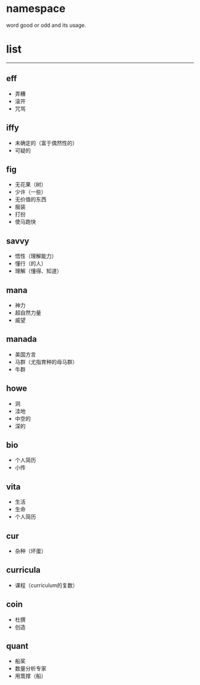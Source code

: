 # namespace
word good or odd and its usage.

# list
---
## eff

- 弄糟
- 滚开
- 咒骂

## iffy

- 未确定的（富于偶然性的）
- 可疑的

## fig

- 无花果（树）
- 少许（一些）
- 无价值的东西
- 服装
- 打扮
- 使马跑快

## savvy

- 悟性（理解能力）
- 懂行（的人）
- 理解（懂得、知道）

## mana

- 神力
- 超自然力量
- 威望

## manada

- 美国方言
- 马群（尤指育种的母马群）
- 牛群

## howe

- 洞
- 洼地
- 中空的
- 深的

## bio

- 个人简历
- 小传

## vita

- 生活
- 生命
- 个人简历

## cur

- 杂种（坏蛋）

## curricula

- 课程（curriculum的复数）

## coin

- 杜撰
- 创造

## quant

- 船桨
- 数量分析专家
- 用篙撑（船）